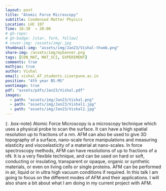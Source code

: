 ```yaml
---
layout: post
title: "Atomic Force Microscopy"
subtitle: Condensed Matter Physics 
Location: LHC 107
Time: 18:30  → 20:00
# gh-repo:
# gh-badge: [star, fork, follow]
# cover-img: /assets/img/.jpg
thumbnail-img: "assets/img/Jan23/Vishal-thumb.png"
share-img: /assets/img/mybanner.png
tags: [CON_MAT, MAT_SCI, EXPERIMENT]
comments: true
mathjax: true
author: Vishal
email: vishal_AT_students.iiserpune.ac.in
position: "4th year BS-MS"
wantimage: true
pdf: "assets/pdfs/Jan23/Vishal.pdf"
images:
  - path: "assets/img/Jan23/Vishal.png"
  - path: "assets/img/Jan23/Vishal1.jpg"
  - path: "assets/img/Jan23/Vishal2.jpg"
---
```

{: .box-note}
Atomic Force Microscopy is a microscopy technique which uses a physical probe to scan the surface. It can have a high spatial resolution up to fractions of a nm. AFM can also be used to give 3D topography of a surface, nano-scale force manipulations and measuring elasticity and viscoelasticity of a material at nano-scales. In force spectroscopy methods, AFM can have resolutions of up to fractions of a nN. It is a very flexible technique, and can be used on hard or soft, conducting or insulating, transparent or opaque, organic or synthetic materials, or even on living cells or single proteins. AFM can be performed in air, liquid or in ultra high vacuum conditions if required. In this talk I am going to focus on the different modes of AFM and their applications. I will also share a bit about what I am doing in my current project with AFM.